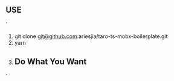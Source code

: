 ## USE
`
1. git clone git@github.com:ariesjia/taro-ts-mobx-boilerplate.git
2. yarn
3. ## Do What You Want
`

